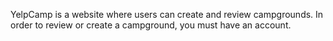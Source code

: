 YelpCamp is a website where users can create and review campgrounds. In order to review or create a campground, you must have an account. 
